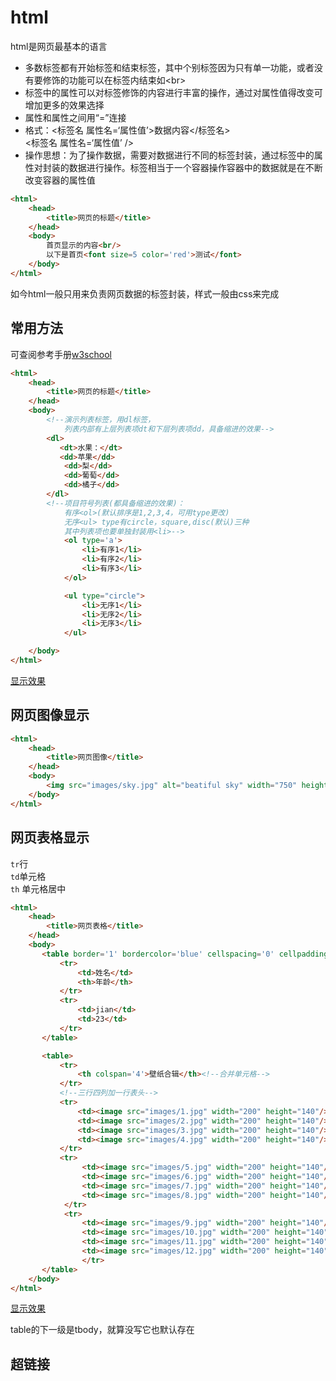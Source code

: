html
===
html是网页最基本的语言
+ 多数标签都有开始标签和结束标签，其中个别标签因为只有单一功能，或者没有要修饰的功能可以在标签内结束如\<br>
+ 标签中的属性可以对标签修饰的内容进行丰富的操作，通过对属性值得改变可增加更多的效果选择
+ 属性和属性之间用“=”连接
+ 格式：<标签名 属性名=‘属性值’>数据内容</标签名>  
<标签名 属性名=‘属性值’ />
+ 操作思想：为了操作数据，需要对数据进行不同的标签封装，通过标签中的属性对封装的数据进行操作。标签相当于一个容器操作容器中的数据就是在不断改变容器的属性值
```html
<html>
    <head>
        <title>网页的标题</title>
    </head>
    <body>
        首页显示的内容<br/>
        以下是首页<font size=5 color='red'>测试</font>
    </body>
</html>
```
如今html一般只用来负责网页数据的标签封装，样式一般由css来完成  

常用方法
----  
可查阅参考手册[w3school](https://www.w3school.com.cn/html/index.asp)
```html
<html>
    <head>
        <title>网页的标题</title>
    </head>
    <body>
        <!--演示列表标签，用dl标签，
            列表内部有上层列表项dt和下层列表项dd，具备缩进的效果-->
        <dl>
           <dt>水果：</dt> 
           <dd>苹果</dd> 
            <dd>梨</dd>
            <dd>葡萄</dd> 
            <dd>橘子</dd>
        </dl>
        <!--项目符号列表(都具备缩进的效果)：
            有序<ol>(默认排序是1,2,3,4，可用type更改)
            无序<ul> type有circle，square,disc(默认)三种
            其中列表项也要单独封装用<li>-->
            <ol type='a'>
                <li>有序1</li>
                <li>有序2</li>
                <li>有序3</li>
            </ol>

            <ul type="circle">
                <li>无序1</li>
                <li>无序2</li> 
                <li>无序3</li>    
            </ul>

    </body>
</html>
```
[显示效果](file:///C:/Users/Jian/Documents/improtant/gitdemo/JavaStudy/notes/html/t1.html)


网页图像显示
----
```html
<html>
    <head>
        <title>网页图像</title>
    </head>
    <body>
        <img src="images/sky.jpg" alt="beatiful sky" width="750" height="500"/> 
    </body>
</html>
```

网页表格显示
---
`tr`行  
`td`单元格  
`th` 单元格居中

```html
<html>
    <head>
        <title>网页表格</title>
    </head>
    <body>
       <table border='1' bordercolor='blue' cellspacing='0' cellpadding='10' width='500'>
           <tr>
               <td>姓名</td>
               <th>年龄</th>
           </tr>
           <tr>
               <td>jian</td>
               <td>23</td>
           </tr>
       </table>

       <table>
           <tr>
               <th colspan='4'>壁纸合辑</th><!--合并单元格-->
           </tr>
           <!--三行四列加一行表头-->
           <tr>
               <td><image src="images/1.jpg" width="200" height="140"/></td>
               <td><image src="images/2.jpg" width="200" height="140"/></td>
               <td><image src="images/3.jpg" width="200" height="140"/></td>
               <td><image src="images/4.jpg" width="200" height="140"/></td>
           </tr>
           <tr>
                <td><image src="images/5.jpg" width="200" height="140"/></td>
                <td><image src="images/6.jpg" width="200" height="140"/></td>
                <td><image src="images/7.jpg" width="200" height="140"/></td>
                <td><image src="images/8.jpg" width="200" height="140"/></td>
            </tr>
            <tr>
                <td><image src="images/9.jpg" width="200" height="140"/></td>
                <td><image src="images/10.jpg" width="200" height="140"/></td>
                <td><image src="images/11.jpg" width="200" height="140"/></td>
                <td><image src="images/12.jpg" width="200" height="140"/></td>
                </tr>
       </table>
    </body>
</html>
```
[显示效果](file:///C:/Users/Jian/Documents/improtant/gitdemo/JavaStudy/notes/html/table.html)

table的下一级是tbody，就算没写它也默认存在

超链接
----